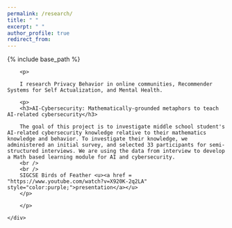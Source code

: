 ```yaml
---
permalink: /research/
title: " "
excerpt: " "
author_profile: true
redirect_from: 
---
```


{% include base_path %}
<div class="container">
    <div class="col-sm-12 col-md-6 col-lg-9 pt-4">
    
		<p>  
		
        I research Privacy Behavior in online communities, Recommender Systems for Self Actualization, and Mental Health.  
		
		<p>
		<h3>AI-Cybersecurity: Mathematically-grounded metaphors to teach AI-related cybersecurity</h3>
		
		The goal of this project is to investigate middle school student's AI-related cybersecurity knowledge relative to their mathematics knowledge and behavior. To investigate their knowledge, we administered an initial survey, and selected 33 participants for semi-structured interviews. We are using the data from interview to develop a Math based learning module for AI and cybersecurity.
		<br /> 
		<br /> 
		SIGCSE Birds of Feather <u><a href = "https://www.youtube.com/watch?v=X920K-2q2LA" style="color:purple;">presentation</a></u>
		</p>
     
		</p>
        
    </div>
</div>